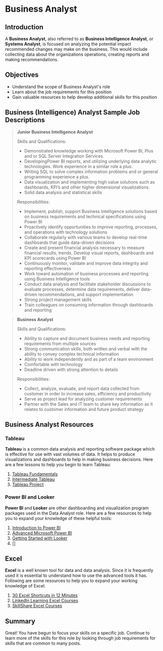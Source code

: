 # Business Analyst 

## Introduction  

 A **Business Analyst**, also referred to as **Business Intelligence Analyst**, or **Systems Analyst**, is focused on analyzing the potential impact recommended changes may make on the business. This would include collecting data about the organizations operations, creating reports and making recommendations.  

## Objectives  

* Understand the scope of Business Analyst's role
* Learn about the job requirements for this position
* Gain valuable resources to help develop additional skills for this position 

## Business (Intelligence) Analyst Sample Job Descriptions  

>**Junior Business Intelligence Analyst**  
>
>Skills and Qualifications:
>
>* Demonstrated knowledge working with Microsoft Power BI, Plus and or SQL Server Integration Services.
>* DevelopingPower BI reports, and utilizing underlying data analytic technologies. Work experience in a similar role a plus.
>* Writing SQL to solve complex information problems and or general programming experience a plus.
>* Data visualization and implementing high value solutions such as dashboards, KPI’s and other higher dimensional visualizations.
>* Solid data analysis and statistical skills
>
>Responsibilities:
>
>* Implement, publish, support Business Intelligence solutions based on business requirements and technical specifications using Power BI  
>* Proactively identify opportunities to improve reporting, processes, and operations with technology solutions  
>* Collaborate regularly with various teams to develop real-time dashboards that guide data-driven decisions  
>* Create and present financial analysis necessary to measure financial results, trends. Develop visual reports, dashboards and KPI scorecards using Power BI  
>* Continuously monitor, validate and improve data integrity and reporting effectiveness  
>* Work toward automation of business processes and reporting using Business Intelligence tools  
>* Conduct data analysis and facilitate stakeholder discussions to evaluate processes, determine data requirements, deliver data-driven recommendations, and support implementation  
>* Strong project management skills  
>* Train colleagues on consuming information through dashboards and reporting  



>**Business Analyst**
>
>Skills and Qualifications:  
>
>* Ability to capture and document business needs and reporting requirements from multiple sources  
>* Strong communication skills, both written and verbal with the ability to convey complex technical information  
>* Ability to work independently and as part of a team environment  
>* Comfortable with technology  
>* Deadline driven with strong attention to details  
>
>Responsibilities:  
>
>* Collect, analyze, evaluate, and report data collected from customer in order to increase sales, efficiency and productivity  
>* Serve as project lead for analyzing customer requirements  
>* Partner with the Sales and IT team to share key information as it relates to customer information and future product strategy

## Business Analyst Resources  

### Tableau  

**Tableau** is a common data analysis and reporting software package which is effective for use with vast volumes of data. It helps to produce visualizations and dashboards to help in making business decisions. Here are a few lessons to help you begin to learn Tableau:

1. [Tableau Fundamentals](https://github.com/learn-co-curriculum/dsc-postgrad-tableau-fundamentals)  
2. [Intermediate Tableau](https://github.com/learn-co-curriculum/dsc-postgrad-tableau-intermediate)  
3. [Tableau Project](https://github.com/learn-co-curriculum/dsc-postgrad-tableau-project)  

### Power BI and Looker  

**Power BI** and **Looker** are other dashboarding and visualization program packages used in the Data Analyst role.  Here are a few resources to help you to expand your knowledge of these helpful tools:  

1. [Introduction to Power BI](https://docs.microsoft.com/en-us/learn/modules/introduction-power-bi/?ns-enrollment-type=Collection&ns-enrollment-id=k8xidwwnzk1em)  
2. [Advanced Microsoft Power BI](https://www.linkedin.com/learning-login/share?forceAccount=false&redirect=https%3A%2F%2Fwww.linkedin.com%2Flearning%2Fadvanced-microsoft-power-bi%3Ftrk%3Dshare_ent_url%26shareId%3D4ckgbtTtRl23fz5MpdUd1Q%253D%253D)
3. [Getting Started with Looker](https://looker.com/guide/getting-started)  
4. [] 

## Excel

**Excel** is a well known tool for data and data analysis.  Since it is frequently used it is essential to understand how to use the advanced tools it has. Following are some resources to help you to expand your working knowledge of Excel.  

1. [30 Excel Shortcuts in 12 Minutes](https://exceljet.net/lessons/30-excel-shortcuts-in-12-minutes)  
2. [LinkedIn Learning Excel Courses](https://www.linkedin.com/learning/subscription/topics/microsoft-excel)  
3. [SkillShare Excel Courses](https://www.skillshare.com/search?query=advanced%20Excel)

## Summary  

Great! You have begun to focus your skills on a specific job. Continue to learn more of the skills for this role by looking through job requirements for skills that are common to many posts.